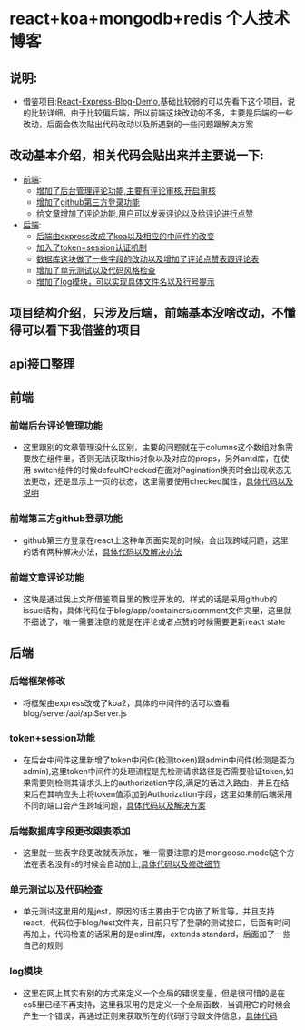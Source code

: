 # react+koa+mongodb+redis 个人技术博客
## 说明:
+   借鉴项目:[React-Express-Blog-Demo](https://github.com/Nealyang/React-Express-Blog-Demo),基础比较弱的可以先看下这个项目，说的比较详细，由于比较偏后端，所以前端这块改动的不多，主要是后端的一些改动，后面会依次贴出代码改动以及所遇到的一些问题跟解决方案

## 改动基本介绍，相关代码会贴出来并主要说一下:
* [前端](#前端):
    * [增加了后台管理评论功能,主要有评论审核,开启审核](#前端后台评论管理功能)
    * [增加了github第三方登录功能](#前端第三方github登录功能)
    * [给文章增加了评论功能,用户可以发表评论以及给评论进行点赞](#前端文章评论功能)
* [后端](#后端):
    * [后端由express改成了koa以及相应的中间件的改变](#后端框架修改)
    * [加入了token+session认证机制](#token+session功能)
    * [数据库这块做了一些字段的改动以及增加了评论点赞表跟评论表](#后端数据库字段更改跟表添加)
    * [增加了单元测试以及代码风格检查](#单元测试以及代码检查)
    * [增加了log模块，可以实现具体文件名以及行号提示](#log模块)
    
## 项目结构介绍，只涉及后端，前端基本没啥改动，不懂得可以看下我借鉴的项目

## api接口整理

## 前端
### 前端后台评论管理功能
- 这里跟别的文章管理没什么区别，主要的问题就在于columns这个数组对象需要放在组件里，否则无法获取this对象以及对应的props，另外antd库，在使用
   switch组件的时候defaultChecked在面对Pagination换页时会出现状态无法更改，还是显示上一页的状态，这里需要使用checked属性，[具体代码以及说明](#)
   
### 前端第三方github登录功能
- github第三方登录在react上这种单页面实现的时候，会出现跨域问题，这里的话有两种解决办法，[具体代码以及解决办法](#)

### 前端文章评论功能
- 这块是通过我上文所借鉴项目里的教程开发的，样式的话是采用github的issue结构，具体代码位于blog/app/containers/comment文件夹里，这里就不细说了，唯一需要注意的就是在评论或者点赞的时候需要更新react state

## 后端
### 后端框架修改
- 将框架由express改成了koa2，具体的中间件的话可以查看blog/server/api/apiServer.js

### token+session功能
- 在后台中间件这里新增了token中间件(检测token)跟admin中间件(检测是否为admin),这里token中间件的处理流程是先检测请求路径是否需要验证token,如果需要则检测其请求头上的authorization字段,满足的话进入路由，并且在结束后在其响应头上将token值添加到Authorization字段，这里如果前后端采用不同的端口会产生跨域问题，[具体代码以及解决方案](#)

### 后端数据库字段更改跟表添加
- 这里就一些表字段更改就表添加，唯一需要注意的是mongoose.model这个方法在表名没有s的时候会自动加上,[具体代码以及修改细节](#)

### 单元测试以及代码检查
- 单元测试这里用的是jest，原因的话主要由于它内嵌了断言等，并且支持react，代码位于blog/test文件夹，目前只写了登录的测试接口，后面有时间再加上，代码检查的话采用的是eslint库，extends standard，后面加了一些自己的规则

### log模块
- 这里在网上其实有别的方式来定义一个全局的错误变量，但是很可惜的是在es5里已经不再支持，这里我采用的是定义一个全局函数，当调用它的时候会产生一个错误，再通过正则来获取所在的代码行号跟文件信息，[具体代码](#)
